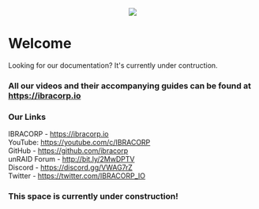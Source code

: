 <p align="center">
  <img src="https://i.imgur.com/y3FIX3d.png">
</p>

# Welcome

Looking for our documentation? It's currently under contruction.
### All our videos and their accompanying guides can be found at https://ibracorp.io


### Our Links
IBRACORP - https://ibracorp.io <br>
YouTube: https://youtube.com/c/IBRACORP <br> 
GitHub - https://github.com/ibracorp <br>
unRAID Forum - http://bit.ly/2MwDPTV <br>
Discord - https://discord.gg/VWAG7rZ <br>
Twitter - https://twitter.com/IBRACORP_IO <br>

### This space is currently under construction! 
